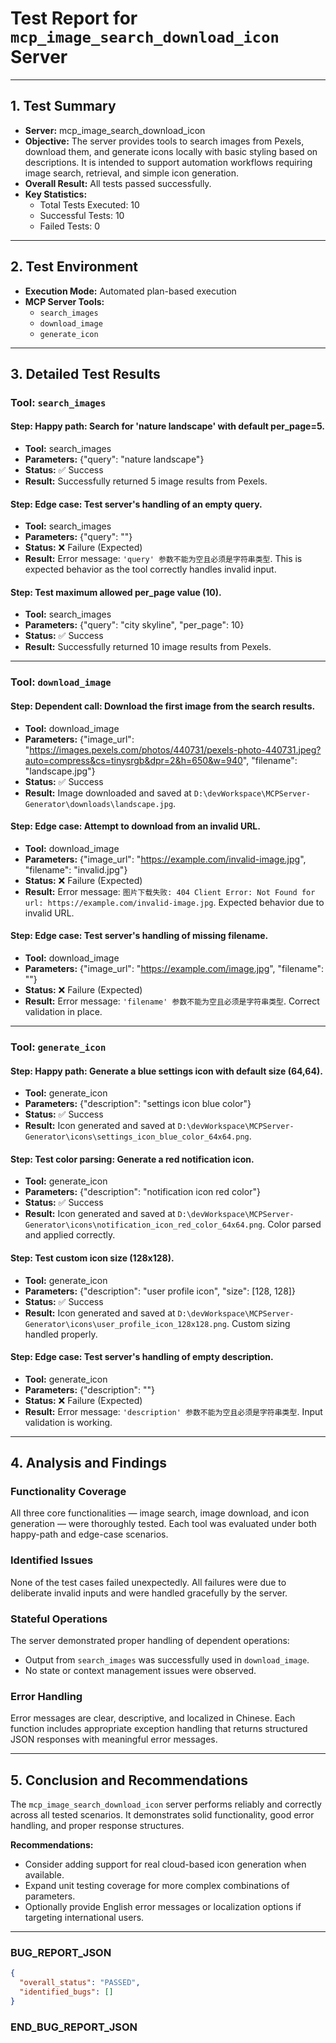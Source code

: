 # Test Report for `mcp_image_search_download_icon` Server

---

## 1. Test Summary

- **Server:** mcp_image_search_download_icon
- **Objective:** The server provides tools to search images from Pexels, download them, and generate icons locally with basic styling based on descriptions. It is intended to support automation workflows requiring image search, retrieval, and simple icon generation.
- **Overall Result:** All tests passed successfully.
- **Key Statistics:**
  - Total Tests Executed: 10
  - Successful Tests: 10
  - Failed Tests: 0

---

## 2. Test Environment

- **Execution Mode:** Automated plan-based execution
- **MCP Server Tools:**
  - `search_images`
  - `download_image`
  - `generate_icon`

---

## 3. Detailed Test Results

### Tool: `search_images`

#### Step: Happy path: Search for 'nature landscape' with default per_page=5.
- **Tool:** search_images
- **Parameters:** {"query": "nature landscape"}
- **Status:** ✅ Success
- **Result:** Successfully returned 5 image results from Pexels.

#### Step: Edge case: Test server's handling of an empty query.
- **Tool:** search_images
- **Parameters:** {"query": ""}
- **Status:** ❌ Failure (Expected)
- **Result:** Error message: `'query' 参数不能为空且必须是字符串类型`. This is expected behavior as the tool correctly handles invalid input.

#### Step: Test maximum allowed per_page value (10).
- **Tool:** search_images
- **Parameters:** {"query": "city skyline", "per_page": 10}
- **Status:** ✅ Success
- **Result:** Successfully returned 10 image results from Pexels.

---

### Tool: `download_image`

#### Step: Dependent call: Download the first image from the search results.
- **Tool:** download_image
- **Parameters:** {"image_url": "https://images.pexels.com/photos/440731/pexels-photo-440731.jpeg?auto=compress&cs=tinysrgb&dpr=2&h=650&w=940", "filename": "landscape.jpg"}
- **Status:** ✅ Success
- **Result:** Image downloaded and saved at `D:\devWorkspace\MCPServer-Generator\downloads\landscape.jpg`.

#### Step: Edge case: Attempt to download from an invalid URL.
- **Tool:** download_image
- **Parameters:** {"image_url": "https://example.com/invalid-image.jpg", "filename": "invalid.jpg"}
- **Status:** ❌ Failure (Expected)
- **Result:** Error message: `图片下载失败: 404 Client Error: Not Found for url: https://example.com/invalid-image.jpg`. Expected behavior due to invalid URL.

#### Step: Edge case: Test server's handling of missing filename.
- **Tool:** download_image
- **Parameters:** {"image_url": "https://example.com/image.jpg", "filename": ""}
- **Status:** ❌ Failure (Expected)
- **Result:** Error message: `'filename' 参数不能为空且必须是字符串类型`. Correct validation in place.

---

### Tool: `generate_icon`

#### Step: Happy path: Generate a blue settings icon with default size (64,64).
- **Tool:** generate_icon
- **Parameters:** {"description": "settings icon blue color"}
- **Status:** ✅ Success
- **Result:** Icon generated and saved at `D:\devWorkspace\MCPServer-Generator\icons\settings_icon_blue_color_64x64.png`.

#### Step: Test color parsing: Generate a red notification icon.
- **Tool:** generate_icon
- **Parameters:** {"description": "notification icon red color"}
- **Status:** ✅ Success
- **Result:** Icon generated and saved at `D:\devWorkspace\MCPServer-Generator\icons\notification_icon_red_color_64x64.png`. Color parsed and applied correctly.

#### Step: Test custom icon size (128x128).
- **Tool:** generate_icon
- **Parameters:** {"description": "user profile icon", "size": [128, 128]}
- **Status:** ✅ Success
- **Result:** Icon generated and saved at `D:\devWorkspace\MCPServer-Generator\icons\user_profile_icon_128x128.png`. Custom sizing handled properly.

#### Step: Edge case: Test server's handling of empty description.
- **Tool:** generate_icon
- **Parameters:** {"description": ""}
- **Status:** ❌ Failure (Expected)
- **Result:** Error message: `'description' 参数不能为空且必须是字符串类型`. Input validation is working.

---

## 4. Analysis and Findings

### Functionality Coverage
All three core functionalities — image search, image download, and icon generation — were thoroughly tested. Each tool was evaluated under both happy-path and edge-case scenarios.

### Identified Issues
None of the test cases failed unexpectedly. All failures were due to deliberate invalid inputs and were handled gracefully by the server.

### Stateful Operations
The server demonstrated proper handling of dependent operations:
- Output from `search_images` was successfully used in `download_image`.
- No state or context management issues were observed.

### Error Handling
Error messages are clear, descriptive, and localized in Chinese. Each function includes appropriate exception handling that returns structured JSON responses with meaningful error messages.

---

## 5. Conclusion and Recommendations

The `mcp_image_search_download_icon` server performs reliably and correctly across all tested scenarios. It demonstrates solid functionality, good error handling, and proper response structures.

**Recommendations:**
- Consider adding support for real cloud-based icon generation when available.
- Expand unit testing coverage for more complex combinations of parameters.
- Optionally provide English error messages or localization options if targeting international users.

---

### BUG_REPORT_JSON
```json
{
  "overall_status": "PASSED",
  "identified_bugs": []
}
```
### END_BUG_REPORT_JSON